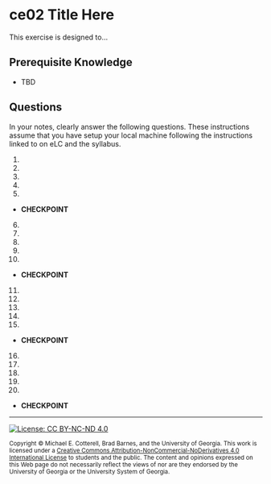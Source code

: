 # ce02 Title Here

This exercise is designed to...

## Prerequisite Knowledge

* TBD

## Questions

In your notes, clearly answer the following questions. These instructions assume that you have setup
your local machine following the instructions linked to on eLC and the syllabus.

1. 

2.

3.

4.

5.

* **CHECKPOINT**

6. 

7.

8.

9.

10.

* **CHECKPOINT**

11.

12.

13.

14.

15.

* **CHECKPOINT**

16.

17.

18.

19.

20.

* **CHECKPOINT**

<hr/>

[![License: CC BY-NC-ND 4.0](https://img.shields.io/badge/License-CC%20BY--NC--ND%204.0-lightgrey.svg)](http://creativecommons.org/licenses/by-nc-nd/4.0/)

<small>
Copyright &copy; Michael E. Cotterell, Brad Barnes, and the University of Georgia.
This work is licensed under a <a rel="license" href="http://creativecommons.org/licenses/by-nc-nd/4.0/">Creative Commons Attribution-NonCommercial-NoDerivatives 4.0 International License</a> to students and the public.
The content and opinions expressed on this Web page do not necessarily reflect the views of nor are they endorsed by the University of Georgia or the University System of Georgia.
</small>

